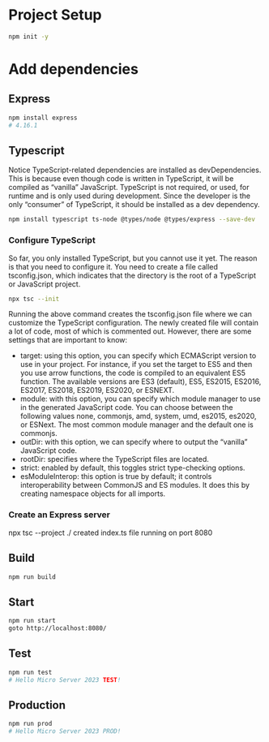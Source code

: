# Project Setup
```bash
npm init -y
```
# Add dependencies
## Express
```bash
npm install express
# 4.16.1
```
## Typescript
Notice TypeScript-related dependencies are installed as devDependencies. This is because even though code is written in TypeScript, it will be compiled as “vanilla” JavaScript. TypeScript is not required, or used, for runtime and is only used during development. Since the developer is the only “consumer” of TypeScript, it should be installed as a dev dependency.
```bash
npm install typescript ts-node @types/node @types/express --save-dev
```
### Configure TypeScript
So far, you only installed TypeScript, but you cannot use it yet. The reason is that you need to configure it. You need to create a file called tsconfig.json, which indicates that the directory is the root of a TypeScript or JavaScript project.
```bash
npx tsc --init
```
Running the above command creates the tsconfig.json file where we can customize the TypeScript configuration. The newly created file will contain a lot of code, most of which is commented out. However, there are some settings that are important to know:
* target: using this option, you can specify which ECMAScript version to use in your project. For instance, if you set the target to ES5 and then you use arrow functions, the code is compiled to an equivalent ES5 function. The available versions are ES3 (default), ES5, ES2015, ES2016, ES2017, ES2018, ES2019, ES2020, or ESNEXT.
* module: with this option, you can specify which module manager to use in the generated JavaScript code. You can choose between the following values none, commonjs, amd, system, umd, es2015, es2020, or ESNext. The most common module manager and the default one is commonjs.
* outDir: with this option, we can specify where to output the “vanilla” JavaScript code.
* rootDir: specifies where the TypeScript files are located.
* strict: enabled by default, this toggles strict type-checking options.
* esModuleInterop: this option is true by default; it controls interoperability between CommonJS and ES modules. It does this by creating namespace objects for all imports.
### Create an Express server
npx tsc --project ./
created index.ts file running on port 8080
## Build
```bash
npm run build
```
## Start
```bash
npm run start
goto http://localhost:8080/
```
## Test
```bash
npm run test
# Hello Micro Server 2023 TEST!
```
## Production
```bash
npm run prod
# Hello Micro Server 2023 PROD! 
```